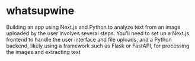 # whatsupwine
Building an app using Next.js and Python to analyze text from an image uploaded by the user involves several steps. You'll need to set up a Next.js frontend to handle the user interface and file uploads, and a Python backend, likely using a framework such as Flask or FastAPI, for processing the images and extracting text
##